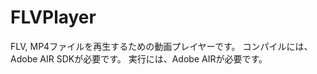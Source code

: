 FLVPlayer
=========

FLV, MP4ファイルを再生するための動画プレイヤーです。
コンパイルには、Adobe AIR SDKが必要です。
実行には、Adobe AIRが必要です。
